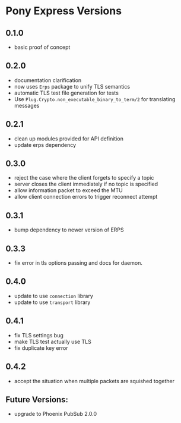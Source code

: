 # Pony Express Versions

## 0.1.0

- basic proof of concept

## 0.2.0

- documentation clarification
- now uses `Erps` package to unify TLS semantics
- automatic TLS test file generation for tests
- Use `Plug.Crypto.non_executable_binary_to_term/2` for translating messages

## 0.2.1

- clean up modules provided for API definition
- update erps dependency

## 0.3.0

- reject the case where the client forgets to specify a topic
- server closes the client immediately if no topic is specified
- allow information packet to exceed the MTU
- allow client connection errors to trigger reconnect attempt

## 0.3.1

- bump dependency to newer version of ERPS

## 0.3.3

- fix error in tls options passing and docs for daemon.

## 0.4.0

- update to use `connection` library
- update to use `transport` library

## 0.4.1

- fix TLS settings bug
- make TLS test actually use TLS
- fix duplicate key error

## 0.4.2

- accept the situation when multiple packets are squished together

## Future Versions:

- upgrade to Phoenix PubSub 2.0.0
